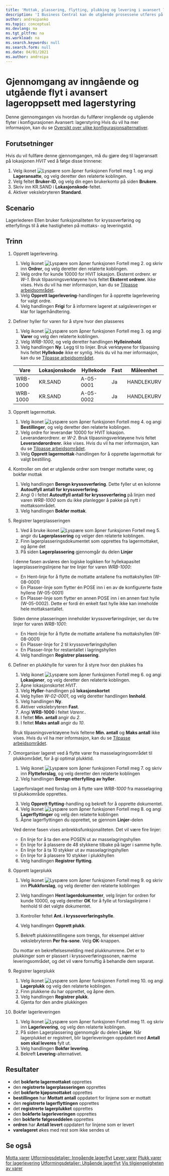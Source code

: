 ```yaml
---
title: 'Mottak, plassering, flytting, plukking og levering i avansert lageroppsett med kontrollert lagerstyring'
description: 'I Business Central kan de utgående prosessene utføres på ulike måter, avhengig av kompleksitetsnivået til lageret.'
author: andreipanko
ms.topic: conceptual
ms.devlang: na
ms.tgt_pltfrm: na
ms.workload: na
ms.search.keywords: null
ms.search.form: null
ms.date: 04/01/2021
ms.author: andreipa
---
```


# <a name="walkthrough-of-inbound-and-outbound-flow-in-advanced-warehouse-configuration-with-directed-put-away-and-pick"></a><a name="walkthrough-of-inbound-and-outbound-flow-in-advanced-warehouse-configuration-with-directed-put-away-and-pick"></a><a name="walkthrough-of-inbound-and-outbound-flow-in-advanced-warehouse-configuration-with-directed-put-away-and-pick"></a>Gjennomgang av inngående og utgående flyt i avansert lageroppsett med lagerstyring

Denne gjennomgangen vis hvordan du fullfører inngående og utgående flyter i konfigurasjonen Avansert: lagerstyring Hvis du vil ha mer informasjon, kan du se [Oversikt over ulike konfigurasjonsalternativer](../../design-details-warehouse-management.md#overview-of-different-configuration-options).

## <a name="prerequisites"></a><a name="prerequisites"></a><a name="prerequisites"></a>Forutsetninger
Hvis du vil fullføre denne gjennomgangen, må du gjøre deg til lageransatt på lokasjonen *HVIT* ved å følge disse trinnene:  
1. Velg ikonet ![Lyspære som åpner funksjonen Fortell meg 1.](../../media/ui-search/search_small.png "Fortell hva du vil gjøre") og angi **Lageransatte**, og velg deretter den relaterte koblingen.  
2. Velg feltet **Bruker-ID**, og velg din egen brukerkonto på siden **Brukere**.  
3. Skriv inn KR.SAND i **Lokasjonskode**-feltet.  
4. Aktiver vekslebryteren **Standard**.


## <a name="scenario"></a><a name="scenario"></a><a name="scenario"></a>Scenario
Lagerlederen Ellen bruker funksjonaliteten for kryssoverføring og etterfyllings til å øke hastigheten på mottaks- og leveringstid.  

## <a name="steps"></a><a name="steps"></a><a name="steps"></a>Trinn

1. Opprett lagerlevering.  

    1. Velg ikonet ![Lyspære som åpner funksjonen Fortell meg 2.](../../media/ui-search/search_small.png "Fortell hva du vil gjøre") og skriv inn **Ordrer**, og velg deretter den relaterte koblingen.  
    2. Velg ordre for kunde 10000 for HVIT lokasjon. Eksternt ordrenr. er *W-1*. Bruk tilpasningsverktøyene hvis feltet **Eksternt ordrenr.** ikke vises. Hvis du vil ha mer informasjon, kan du se [Tilpasse arbeidsområdet](../../ui-personalization-user.md).
    3. Velg **Opprett lagerlevering**-handlingen for å opprette lagerlevering for valgt ordre.
    4.  Velg handlingen **Frigi** for å informere lageret at salgsleveringen er klar for lagerhåndtering.  

2. Definer hyller for varen for å styre hvor den plasseres 

    1.  Velg ikonet ![Lyspære som åpner funksjonen Fortell meg 3.](../../media/ui-search/search_small.png "Fortell hva du vil gjøre") og angi **Varer** og velg den relaterte koblingen.  
    2.  Velg *WRB-1000*, og velg deretter handlingen **Hylleinnhold**.  
    3.  Velg handlingen **Ny**. Legg til to linjer. Bruk verktøyene for tilpassing hvis feltet **Hyllekode** ikke er synlig. Hvis du vil ha mer informasjon, kan du se [Tilpasse arbeidsområdet](../../ui-personalization-user.md). 
    
    |Vare|Lokasjonskode|Hyllekode|Fast|Måleenhet|
    |----------|----------|---------|---|------|  
    |WRB-1000|KR.SAND|A-05-0001|Ja|HANDLEKURV|  
    |WRB-1000|KR.SAND|A-05-0002|Ja|HANDLEKURV|

3. Opprett lagermottak.  

    1. Velg ikonet ![Lyspære som åpner funksjonen Fortell meg 4.](../../media/ui-search/search_small.png "Fortell hva du vil gjøre") og angi **Bestillinger**, og velg deretter den relaterte koblingen.  
    2. Velg ordre for leverandør 10000 for HVIT lokasjon. Leverandørordrenr. er *W-2*. Bruk tilpasningsverktøyene hvis feltet **Leverandørordrenr.** ikke vises. Hvis du vil ha mer informasjon, kan du se [Tilpasse arbeidsområdet](../../ui-personalization-user.md).
    3. Velg **Opprett lagermottak**-handlingen for å opprette lagermottak for valgt bestilling.


4. Kontroller om det er utgående ordrer som trenger mottatte varer, og bokfør mottak
    1. Velg handlingen **Beregn kryssoverføring**. Dette fyller ut en kolonne **Autoutfyll antall for kryssoverføring**.
    2. Angi 0 i feltet **Autoutfyll antall for kryssoverføring** på linjen med varen *WRB-1000* som du ikke planlegger å pakke på nytt i mottaksområdet.
    3. Velg handlingen **Bokfør mottak**.

5. Registrer lagerplasseringen
    1. Ved å bruke ikonet ![Lyspære som åpner funksjonen Fortell meg 5.](../../media/ui-search/search_small.png "Fortell hva du vil gjøre") angir du **Lagerplassering** og velger den relaterte koblingen.
    2. Finn lagerplasseringsdokumentet som opprettes fra lagermottaket, og åpne det
    3. På siden **Lagerplassering** gjennomgår du delen **Linjer**

    I denne fasen avsløres den logiske logikken for hyllekapasitet lagerplasseringslinjene har tre linjer for varen *WRB-1000*:
    - En Hent-linje for å flytte de mottatte antallene fra mottakshyllen (W-08-0001)
    - En Plasser-linje som flytter én POSE inn i en av de konfigurerte faste hyllene (W-05-0001)
    - En Plasser-linje som flytter en annen POSE inn i en annen fast hylle (W-05-0002). Dette er fordi én enkelt fast hylle ikke kan inneholde hele mottaksantallet.

    Siden denne plasseringen inneholder kryssoverføringslinjer, ser du tre linjer for varen *WRB-1001*:
    -  En Hent-linje for å flytte de mottatte antallene fra mottakshyllen (W-08-0001)
    -  En Plasser-linje for 2 til kryssoverføringshyllen
    -  En Plasser-linje for restantallet i lagringshyllen

    4. Velg handlingen **Registrer plassering**.


6. Definer en plukkhylle for varen for å styre hvor den plukkes fra 

    1.  Velg ikonet ![Lyspære som åpner funksjonen Fortell meg 6.](../../media/ui-search/search_small.png "Fortell hva du vil gjøre") og angi **Lokasjoner**, og velg deretter den relaterte koblingen.  
    2.  Åpne lokasjonskortet *HVIT*.  
    3.  Velg **Hyller**-handlingen på **lokasjonskortet**
    4.  Velg hyllen *W-02-0001*, og velg deretter handlingen **Innhold**.  
    5.  Velg handlingen **Ny**.  
    6.  Aktiver vekslebryteren **Fast**.  
    7.  Angi **WRB-1000** i feltet *Varenr.*. 
    8.  I feltet **Min. antall** angir du *2*. 
    9.  I feltet **Maks antall** angir du *10*. 

    Bruk tilpasningsverktøyene hvis feltene **Min. antall** og **Maks antall** ikke vises. Hvis du vil ha mer informasjon, kan du se [Tilpasse arbeidsområdet](../../ui-personalization-user.md). 

7. Omorganiser lageret ved å flytte varer fra masselagringsområdet til plukkområdet, for å gi optimal plukktid.

    1. Velg ikonet ![Lyspære som åpner funksjonen Fortell meg 7.](../../media/ui-search/search_small.png "Fortell hva du vil gjøre") og skriv inn **Flytteforslag**, og velg deretter den relaterte koblingen
    2. Velg handlingen **Beregn etterfylling av hyller**. 

    Lagerforslaget med forslag om å flytte vare *WRB-1000* fra masselagring til plukkområde opprettes.

    3. Velg **Opprett flytting**-handling og bekreft for å opprette dokumentet.
    4.  Velg ikonet ![Lyspære som åpner funksjonen Fortell meg 8.](../../media/ui-search/search_small.png "Fortell hva du vil gjøre") og angi **Lagerflyttinger** og velg den relaterte koblingen
    5.  Åpne lagerflyttingen du opprettet, se gjennom **Linjer**-delen

     Ved denne fasen vises anbrekksfunksjonaliteten. Det vil være fire linjer:
    - En linje for å ta den ene POSEN ut av masselagringshyllen
    - En linje for å plassere de 48 stykkene tilbake på lager i samme hylle. 
    - En linje for å ta 10 stykker ut av masselagringshyllen
    - En linje for å plassere 10 stykker i plukkhyllen

    6.  Velg handlingen **Registrer flytting**.

8. Opprett lagerplukk

    1. Velg ikonet ![Lyspære som åpner funksjonen Fortell meg 9.](../../media/ui-search/search_small.png "Fortell hva du vil gjøre") og skriv inn **Plukkforslag**, og velg deretter den relaterte koblingen
    2. Velg handlingen **Hent lagerdokumenter**, velg linjen for ordren for kunde 10000, og velg deretter **OK** for å fylle ut forslagslinjene i henhold til det valgte dokumentet.

    3. Kontroller feltet **Ant. i kryssoverføringshylle**. 

    4. Velg handlingen **Opprett plukk**.
    5. Bekreft plukkinnstillingene som trengs, for eksempel aktiver vekslebryteren **Per fra-sone**. Velg **OK**-knappen.
    
    Du mottar en bekreftelsesmelding med plukknumrene. Det er to plukkinger som er plassert i kryssoverføringssonen, nærme leveringsområdet, og det vil være fornuftig å behandle dem separat.

9.  Registrer lagerplukk
    1. Velg ikonet ![Lyspære som åpner funksjonen Fortell meg 10.](../../media/ui-search/search_small.png "Fortell hva du vil gjøre") og angi **Lagerplukk** og velg den relaterte koblingen.
    2. Finn plukkene du har opprettet, og åpne dem.
    3. Velg handlingen **Registrer plukk**.
    4. Gjenta for den andre plukkingen

10. Bokfør lagerleveringen
    
    1. Velg ikonet ![Lyspære som åpner funksjonen Fortell meg 11.](../../media/ui-search/search_small.png "Fortell hva du vil gjøre") og skriv inn **Lagerlevering**, og velg den relaterte koblingen.
    2. På siden Lagerplassering gjennomgår du delen **Linjer**. Når lagerplukket er registrert, blir lagerleveringen oppdatert med **Antall som skal leveres** fylt ut.
    3. Velg handlingen **Bokfør levering**.
    4. Bekreft **Levering**-alternativet.


## <a name="results"></a><a name="results"></a><a name="results"></a>Resultater
- det **bokførte lagermottaket** opprettes
- den **registrerte lagerplasseringen** opprettes    
- det **bokførte kjøpsmottaket** opprettes    
- **bestillingen** har **Mottatt antall** oppdatert for linjene som er mottatt
- den **registrerte lagerflyttingen** opprettes
- det **registrerte lagerplukket** opprettes
- den **bokførte lagerleveringen** opprettes
- den **bokførte følgeseddelen** opprettes
- **ordren** har **Antall levert** oppdatert for linjene som er levert
- **varelageret** økes med rest som ikke sendes ut



## <a name="see-also"></a><a name="see-also"></a><a name="see-also"></a>Se også
[Motta varer](../../warehouse-how-receive-items.md) 
[Utformingsdetaljer: Inngående lagerflyt](../../design-details-inbound-warehouse-flow.md) 
[Lever varer](../../warehouse-how-ship-items.md) 
[Plukk varer for lagerlevering](../../warehouse-how-to-pick-items-for-warehouse-shipment.md) 
[Utformingsdetaljer: Utgående lagerflyt](../../design-details-outbound-warehouse-flow.md) 
[Vis tilgjengeligheten av varer](../../inventory-how-availability-overview.md) 
